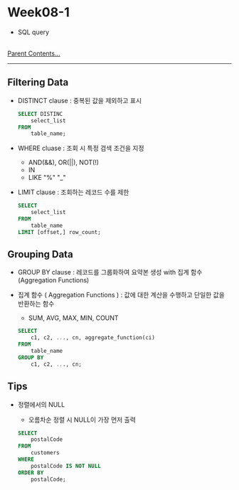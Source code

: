 # Week08-1

-   SQL query


<link rel="stylesheet" href="../../assets/stylesheets/my_style.css">


<br>[Parent Contents...](../../README.md/#til-today-i-learned)

-----

## Filtering Data

-   <span>DISTINCT</span> clause : 중복된 값을 제외하고 표시

    ```sql
    SELECT DISTINC
        select_list
    FROM
        table_name;
    ```

-   <span>WHERE</span> cluase : 조회 시 특정 검색 조건을 지정
    +   AND(&&), OR(||), NOT(!)
    +   IN
    +   LIKE "%" "_"
    
-   <span>LIMIT</span> clause : 조회하는 레코드 수를 제한

    ```sql
    SELECT
        select_list
    FROM
        table_name
    LIMIT [offset,] row_count;


## Grouping Data

-   <span>GROUP BY</span> clause : 레코드를 그룹화하여 요약본 생성 with 집계 함수(Aggregation Functions)

-   집계 함수 ( Aggregation Functions ) : 값에 대한 계산을 수행하고 단일한 값을 반환하는 함수
    +   SUM, AVG, MAX, MIN, COUNT

    ```sql
    SELECT
        c1, c2, ..., cn, aggregate_function(ci)
    FROM
        table_name
    GROUP BY
        c1, c2, ..., cn;
    ```

## Tips

-   정렬에서의 NULL
    +   오름차순 정렬 시 NULL이 가장 먼저 출력

    ```sql
    SELECT
        postalCode
    FROM
        customers
    WHERE
        postalCode IS NOT NULL
    ORDER BY
        postalCode;
    ```